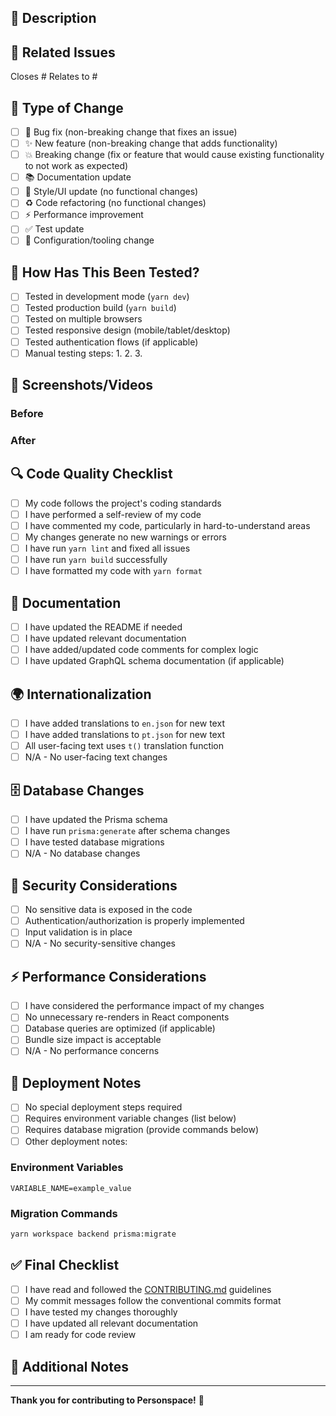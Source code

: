 ## 📝 Description

<!-- Provide a clear and concise description of your changes -->

## 🔗 Related Issues

<!-- Link related issues here -->
Closes #
Relates to #

## 🎯 Type of Change

<!-- Mark the relevant option with an 'x' -->

- [ ] 🐛 Bug fix (non-breaking change that fixes an issue)
- [ ] ✨ New feature (non-breaking change that adds functionality)
- [ ] 💥 Breaking change (fix or feature that would cause existing functionality to not work as expected)
- [ ] 📚 Documentation update
- [ ] 🎨 Style/UI update (no functional changes)
- [ ] ♻️ Code refactoring (no functional changes)
- [ ] ⚡ Performance improvement
- [ ] ✅ Test update
- [ ] 🔧 Configuration/tooling change

## 🧪 How Has This Been Tested?

<!-- Describe the tests you ran to verify your changes -->

- [ ] Tested in development mode (`yarn dev`)
- [ ] Tested production build (`yarn build`)
- [ ] Tested on multiple browsers
- [ ] Tested responsive design (mobile/tablet/desktop)
- [ ] Tested authentication flows (if applicable)
- [ ] Manual testing steps:
  1. 
  2. 
  3. 

## 📸 Screenshots/Videos

<!-- If applicable, add screenshots or videos demonstrating the changes -->

### Before
<!-- Screenshot/video of the previous state -->

### After
<!-- Screenshot/video of the new state -->

## 🔍 Code Quality Checklist

- [ ] My code follows the project's coding standards
- [ ] I have performed a self-review of my code
- [ ] I have commented my code, particularly in hard-to-understand areas
- [ ] My changes generate no new warnings or errors
- [ ] I have run `yarn lint` and fixed all issues
- [ ] I have run `yarn build` successfully
- [ ] I have formatted my code with `yarn format`

## 📖 Documentation

- [ ] I have updated the README if needed
- [ ] I have updated relevant documentation
- [ ] I have added/updated code comments for complex logic
- [ ] I have updated GraphQL schema documentation (if applicable)

## 🌍 Internationalization

- [ ] I have added translations to `en.json` for new text
- [ ] I have added translations to `pt.json` for new text
- [ ] All user-facing text uses `t()` translation function
- [ ] N/A - No user-facing text changes

## 🗄️ Database Changes

- [ ] I have updated the Prisma schema
- [ ] I have run `prisma:generate` after schema changes
- [ ] I have tested database migrations
- [ ] N/A - No database changes

## 🔐 Security Considerations

- [ ] No sensitive data is exposed in the code
- [ ] Authentication/authorization is properly implemented
- [ ] Input validation is in place
- [ ] N/A - No security-sensitive changes

## ⚡ Performance Considerations

- [ ] I have considered the performance impact of my changes
- [ ] No unnecessary re-renders in React components
- [ ] Database queries are optimized (if applicable)
- [ ] Bundle size impact is acceptable
- [ ] N/A - No performance concerns

## 🚀 Deployment Notes

<!-- Any special instructions for deployment? -->

- [ ] No special deployment steps required
- [ ] Requires environment variable changes (list below)
- [ ] Requires database migration (provide commands below)
- [ ] Other deployment notes:

### Environment Variables
<!-- List any new or changed environment variables -->
```
VARIABLE_NAME=example_value
```

### Migration Commands
<!-- Provide any necessary migration commands -->
```bash
yarn workspace backend prisma:migrate
```

## ✅ Final Checklist

- [ ] I have read and followed the [CONTRIBUTING.md](../CONTRIBUTING.md) guidelines
- [ ] My commit messages follow the conventional commits format
- [ ] I have tested my changes thoroughly
- [ ] I have updated all relevant documentation
- [ ] I am ready for code review

## 💬 Additional Notes

<!-- Any additional information reviewers should know -->

---

**Thank you for contributing to Personspace!** 🎉